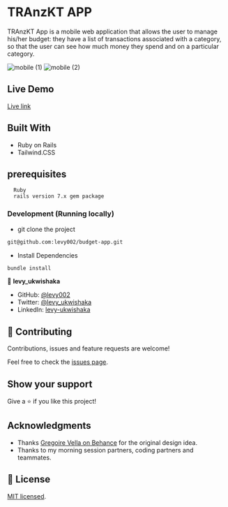 # TRAnzKT APP
TRAnzKT App is a mobile web application that allows the user to manage his/her budget: they have a list of transactions associated with a category, so that the user can see how much money they spend and on a particular category.

![mobile (1)](https://user-images.githubusercontent.com/87197412/182374916-ed3aa8f3-837d-488d-80d2-c11159ef862b.png)
 ![mobile (2)](https://user-images.githubusercontent.com/87197412/182375362-330edb6e-2888-44f8-abf6-75130a15005a.png)



## Live Demo
 [Live link](https://mysterious-everglades-26299.herokuapp.com/)
 
 ## Built With
 - Ruby on Rails
 - Tailwind.CSS
 
## prerequisites
``` 
  Ruby
  rails version 7.x gem package 
```
### Development (Running locally)

- git clone the project

```bash 
git@github.com:levy002/budget-app.git
```

- Install Dependencies

```bash
bundle install
```

👤 **levy_ukwishaka**

- GitHub: [@levy002](https://github.com/levy002)
- Twitter: [ @levy_ukwishaka](https://twitter.com/levy_ukwishaka)
- LinkedIn: [levy-ukwishaka](https://www.linkedin.com/in/levy-ukwishaka)

## 🤝 Contributing

Contributions, issues and feature requests are welcome!

Feel free to check the [issues page](https://github.com/levy002/budget-app/issues).

## Show your support

Give a ⭐️ if you like this project!

## Acknowledgments
- Thanks [Gregoire Vella on Behance](https://www.behance.net/gregoirevella) for the original design idea.
- Thanks to my morning session partners, coding partners and teammates.

## 📝 License
[MIT licensed](https://github.com/levy002/recipe-app/blob/Dev/LICENSE).


